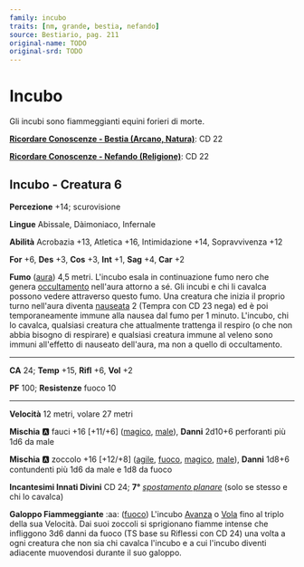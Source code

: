 ```yaml
---
family: incubo
traits: [nm, grande, bestia, nefando]
source: Bestiario, pag. 211
original-name: TODO
original-srd: TODO
---
```


# Incubo

Gli incubi sono fiammeggianti equini forieri di morte.

**[Ricordare Conoscenze - Bestia (Arcano, Natura)](/azioni/ricordare-conoscenze)**: CD 22

**[Ricordare Conoscenze - Nefando (Religione)](/azioni/ricordare-conoscenze)**: CD 22

## Incubo - Creatura 6

**Percezione** +14; scurovisione

**Lingue** Abissale, Dàimoniaco, Infernale

**Abilità** Acrobazia +13, Atletica +16, Intimidazione +14, Sopravvivenza +12

**For** +6, **Des** +3, **Cos** +3, **Int** +1, **Sag** +4, **Car** +2

**Fumo** ([aura](/tratti/aura)) 4,5 metri. L'incubo esala in continuazione fumo nero che genera [occultamento](/condizioni/occultato) nell'aura attorno a sé. Gli incubi e chi li cavalca possono vedere attraverso questo fumo. Una creatura che inizia il proprio turno nell'aura diventa [nauseata](/condizioni/nauseato) 2 (Tempra con CD 23 nega) ed è poi temporaneamente immune alla nausea dal fumo per 1 minuto. L'incubo, chi lo cavalca, qualsiasi creatura che attualmente trattenga il respiro (o che non abbia bisogno di respirare) e qualsiasi creatura immune al veleno sono immuni all'effetto di nauseato dell'aura, ma non a quello di occultamento.

***

**CA** 24; **Temp** +15, **Rifl** +6, **Vol** +2

**PF** 100; **Resistenze** fuoco 10

***

**Velocità** 12 metri, volare 27 metri

**Mischia** :a: fauci +16 \[+11/+6] ([magico](/tratti/magico), [male](/tratti/male)), **Danni** 2d10+6 perforanti più 1d6 da male

**Mischia** :a:  zoccolo +16 \[+12/+8] ([agile](/tratti/agile), [fuoco](/tratti/fuoco), [magico](/tratti/magico), [male](/tratti/male)), **Danni** 1d8+6 contundenti più 1d6 da male e 1d8 da fuoco

**Incantesimi Innati Divini** CD 24; **7°** *[spostamento planare](/incantesimi/spostamento-planare)* (solo se stesso e chi lo cavalca)

**Galoppo Fiammeggiante** :aa:  ([fuoco](/tratti/fuoco)) L'incubo [Avanza](/azioni/avanzare) o [Vola](/azioni/volare) fino al triplo della sua Velocità. Dai suoi zoccoli si sprigionano fiamme intense che infliggono 3d6 danni da fuoco (TS base su Riflessi con CD 24) una volta a ogni creatura che non sia chi cavalca l'incubo e a cui l'incubo diventi adiacente muovendosi durante il suo galoppo.

